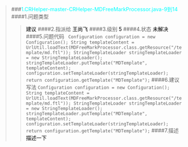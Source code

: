 >###<font color = 'aqua'>1.CRHelper-master-CRHelper-MDFreeMarkProcessor.java-9到14</font>
>####1.问题类型
>><font color = 'black'>建议</font>
>####2.指派给
>><font color = 'black'>王尚飞</font>
>####3.级别
>><font color = 'black'>5</font>
>####4.状态
>><font color = 'black'>未解决</font>
>####5.问题代码
>> ` Configuration configuration = new Configuration();
        String templateContent = UrlUtil.loadText(MDFreeMarkProcessor.class.getResource("/template/md.ftl"));
        StringTemplateLoader stringTemplateLoader = new StringTemplateLoader();
        stringTemplateLoader.putTemplate("MDTemplate", templateContent);
        configuration.setTemplateLoader(stringTemplateLoader);
        return configuration.getTemplate("MDTemplate");`
>####6.建议写法
>> `Configuration configuration = new Configuration();
        String templateContent = UrlUtil.loadText(MDFreeMarkProcessor.class.getResource("/template/md.ftl"));
        StringTemplateLoader stringTemplateLoader = new StringTemplateLoader();
        stringTemplateLoader.putTemplate("MDTemplate", templateContent);
        configuration.setTemplateLoader(stringTemplateLoader);
        return configuration.getTemplate("MDTemplate");`
>####7.描述
>><font color = 'black'>描述一下</font>